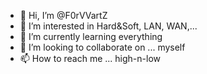 - 👋 Hi, I’m @F0rVVartZ
- 👀 I’m interested in Hard&Soft, LAN, WAN,...
- 🌱 I’m currently learning everything
- 💞️ I’m looking to collaborate on ... myself
- 📫 How to reach me ... high-n-low

<!---
F0rVVartZ/F0rVVartZ is a ✨ special ✨ repository because its `README.md` (this file) appears on your GitHub profile.
You can click the Preview link to take a look at your changes.
--->
